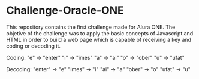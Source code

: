 # Challenge-Oracle-ONE

This repository contains the first challenge made for Alura ONE. The objetive of the challenge was to apply the basic concepts of Javascript and HTML in order to build a web page which is capable of receiving a key and coding or decoding it. 

Coding:
"e" -> "enter"
"i" -> "imes"
"a" -> "ai"
"o" -> "ober"
"u" -> "ufat"

Decoding:
"enter" -> "e"
"imes" -> "i"
"ai" -> "a"
"ober" -> "o"
"ufat" -> "u"
